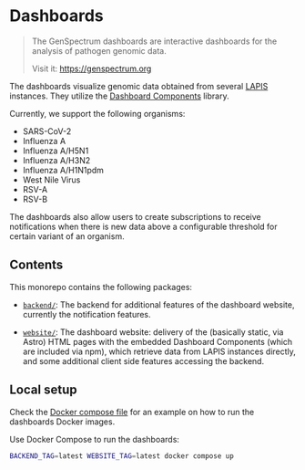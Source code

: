 # Dashboards

> The GenSpectrum dashboards are interactive dashboards for the analysis of pathogen genomic data.
> 
> Visit it: https://genspectrum.org

The dashboards visualize genomic data obtained from several [LAPIS](https://github.com/GenSpectrum/LAPIS) instances.
They utilize the [Dashboard Components](https://github.com/GenSpectrum/dashboard-components) library.

Currently, we support the following organisms:

- SARS-CoV-2
- Influenza A
- Influenza A/H5N1
- Influenza A/H3N2
- Influenza A/H1N1pdm
- West Nile Virus
- RSV-A
- RSV-B

The dashboards also allow users to create subscriptions to receive notifications
when there is new data above a configurable threshold for certain variant of an organism.

## Contents

This monorepo contains the following packages:

- [`backend/`](./backend): The backend for additional features of the dashboard website, currently the notification features.

- [`website/`](./website): The dashboard website: delivery of the (basically static, via Astro) HTML pages with the embedded Dashboard Components (which are included via npm), which retrieve data from LAPIS instances directly, and some additional client side features accessing the backend.

## Local setup

Check the [Docker compose file](docker-compose.yml) for an example on how to run the dashboards Docker images.

Use Docker Compose to run the dashboards:
```bash
BACKEND_TAG=latest WEBSITE_TAG=latest docker compose up
```
